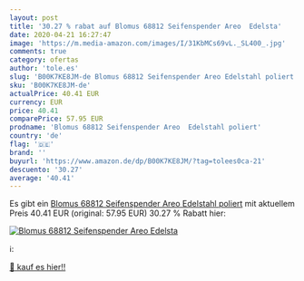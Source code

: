```yaml
---
layout: post
title: '30.27 % rabat auf Blomus 68812 Seifenspender Areo  Edelsta'
date: 2020-04-21 16:27:47
image: 'https://m.media-amazon.com/images/I/31KbMCs69vL._SL400_.jpg'
comments: true
category: ofertas
author: 'tole.es'
slug: 'B00K7KE8JM-de Blomus 68812 Seifenspender Areo Edelstahl poliert'
sku: 'B00K7KE8JM-de'
actualPrice: 40.41 EUR
currency: EUR
price: 40.41
comparePrice: 57.95 EUR
prodname: 'Blomus 68812 Seifenspender Areo  Edelstahl poliert'
country: 'de'
flag: '🇩🇪'
brand: ''
buyurl: 'https://www.amazon.de/dp/B00K7KE8JM/?tag=tolees0ca-21'
descuento: '30.27'
average: '40.41'
---
```


Es gibt ein [Blomus 68812 Seifenspender Areo  Edelstahl poliert](https://www.amazon.de/dp/B00K7KE8JM/?tag=tolees0ca-21) mit aktuellem Preis 40.41 EUR (original: 57.95 EUR) 30.27 % Rabatt hier:

[![Blomus 68812 Seifenspender Areo  Edelsta](https://m.media-amazon.com/images/I/31KbMCs69vL._SL400_.jpg)](https://www.amazon.de/dp/B00K7KE8JM/?tag=tolees0ca-21)

ℹ️:


[🛒 kauf es hier!!](https://www.amazon.de/dp/B00K7KE8JM/?tag=tolees0ca-21)
